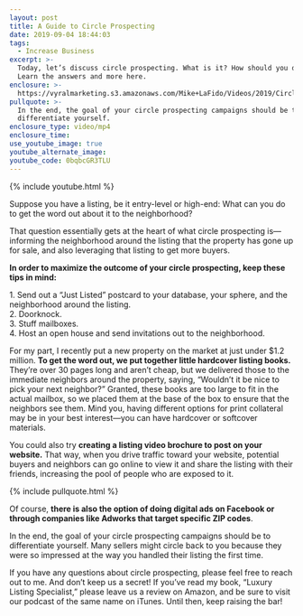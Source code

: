 ```yaml
---
layout: post
title: A Guide to Circle Prospecting
date: 2019-09-04 18:44:03
tags:
  - Increase Business
excerpt: >-
  Today, let’s discuss circle prospecting. What is it? How should you do it?
  Learn the answers and more here.
enclosure: >-
  https://vyralmarketing.s3.amazonaws.com/Mike+LaFido/Videos/2019/Circle+Prospecting+_+Luxury+Listing+Specialist.mp4
pullquote: >-
  In the end, the goal of your circle prospecting campaigns should be to
  differentiate yourself.
enclosure_type: video/mp4
enclosure_time:
use_youtube_image: true
youtube_alternate_image:
youtube_code: 0bqbcGR3TLU
---
```


{% include youtube.html %}

Suppose you have a listing, be it entry-level or high-end: What can you do to get the word out about it to the neighborhood?

That question essentially gets at the heart of what circle prospecting is—informing the neighborhood around the listing that the property has gone up for sale, and also leveraging that listing to get more buyers.

**In order to maximize the outcome of your circle prospecting, keep these tips in mind:**

1\. Send out a “Just Listed” postcard to your database, your sphere, and the neighborhood around the listing.<br>2\. Doorknock.<br>3\. Stuff mailboxes.<br>4\. Host an open house and send invitations out to the neighborhood.

For my part, I recently put a new property on the market at just under $1.2 million. **To get the word out, we put together little hardcover listing books.** They’re over 30 pages long and aren’t cheap, but we delivered those to the immediate neighbors around the property, saying, “Wouldn’t it be nice to pick your next neighbor?” Granted, these books are too large to fit in the actual mailbox, so we placed them at the base of the box to ensure that the neighbors see them. Mind you, having different options for print collateral may be in your best interest—you can have hardcover or softcover materials.

You could also try **creating a listing video brochure to post on your website.** That way, when you drive traffic toward your website, potential buyers and neighbors can go online to view it and share the listing with their friends, increasing the pool of people who are exposed to it.

{% include pullquote.html %}

Of course, **there is also the option of doing digital ads on Facebook or through companies like Adworks that target specific ZIP codes**.

In the end, the goal of your circle prospecting campaigns should be to differentiate yourself. Many sellers might circle back to you because they were so impressed at the way you handled their listing the first time.

If you have any questions about circle prospecting, please feel free to reach out to me. And don’t keep us a secret\! If you’ve read my book, “Luxury Listing Specialist,” please leave us a review on Amazon, and be sure to visit our podcast of the same name on iTunes. Until then, keep raising the bar\!

&nbsp;